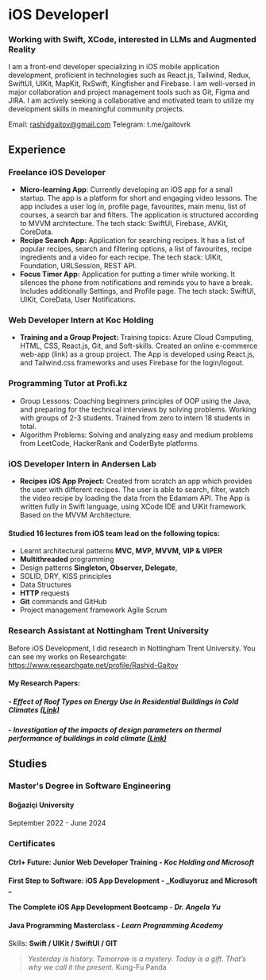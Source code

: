 # iOS Developerl
### Working with Swift, XCode, interested in LLMs and Augmented Reality

I am a front-end developer specializing in iOS mobile application development, proficient in technologies such as React.js, Tailwind, Redux, SwiftUI, UIKit, MapKit, RxSwift, Kingfisher and Firebase. I am well-versed in major collaboration and project management tools such as Git, Figma and JIRA. I am actively seeking a collaborative and motivated team to utilize my development skills in meaningful community projects.

Email: rashidgaitov@gmail.com
Telegram: t.me/gaitovrk

## Experience

### Freelance iOS Developer
- **Micro-learning App**: Currently developing an iOS app for a small startup. The app is a platform for short and engaging video lessons. The app includes a user log in, profile page, favourites, main menu, list of courses, a search bar and filters. The application is structured according to MVVM architecture. The tech stack: SwiftUI, Firebase, AVKit, CoreData.
- **Recipe Search App:** Application for searching recipes. It has a list of popular recipes, search and filtering options, a list of favourites, recipe ingredients and a video for each recipe. The tech stack: UIKit, Foundation, URLSession, REST API.
- **Focus Timer App:** Application for putting a timer while working. It silences the phone from notifications and reminds you to have a break. Includes additionally Settings, and Profile page. The tech stack: SwiftUI, UIKit, CoreData, User Notifications.

### Web Developer Intern at Koc Holding
- **Training and a Group Project:** Training topics: Azure Cloud Computing, HTML, CSS, React.js, Git, and Soft-skills. Created an online e-commerce web-app (link) as a group project. The App is developed using React.js, and Tailwind.css frameworks and uses Firebase for the login/logout.

### Programming Tutor at Profi.kz
- Group Lessons: Coaching beginners principles of OOP using the Java, and preparing for the technical interviews by solving problems. Working with groups of 2-3 students. Trained from zero to intern 18 students in total.
- Algorithm Problems: Solving and analyzing easy and medium problems from LeetCode, HackerRank and CoderByte platforms.

### iOS Developer Intern in Andersen Lab
- **Recipes iOS App Project:** Created from scratch an app which provides the user with different recipes. The user is able to search, filter, watch the video recipe by loading the data from the Edamam API. The App is written fully in Swift language, using XCode IDE and UiKit framework. Based on the MVVM Architecture.

#### Studied 16 lectures from iOS team lead on the following topics:
- Learnt architectural patterns **MVC, MVP, MVVM, VIP & VIPER**
- **Multithreaded** programming
- Design patterns **Singleton, Observer, Delegate**, 
- SOLID, DRY, KISS principles
- Data Structures
- **HTTP** requests
- **Git** commands and GitHub
- Project management framework Agile Scrum


### Research Assistant at Nottingham Trent University
Before iOS Development, I did research in Nottingham Trent University. You can see my works on Researchgate:
https://www.researchgate.net/profile/Rashid-Gaitov

#### My Research Papers:
##### - *Effect of Roof Types on Energy Use in Residential Buildings in Cold Climates* [(Link)](https://www.researchgate.net/publication/358304129_Effect_of_Roof_Types_on_Energy_Use_in_Residential_Buildings_in_Cold_Climates)

##### - *Investigation of the impacts of design parameters on thermal performance of buildings in cold climate* [(Link)](https://www.researchgate.net/publication/350508978_Investigation_of_the_impacts_of_design_parameters_on_thermal_performance_of_buildings_in_cold_climate) 


## Studies
### Master's Degree in Software Engineering 
#### Boğaziçi University
September 2022 - June 2024


### Certificates
#### Ctrl+ Future: Junior Web Developer Training - _Koc Holding and Microsoft_
#### First Step to Software: iOS App Development - _Kodluyoruz and Microsoft _
#### The Complete iOS App Development Bootcamp - _Dr. Angela Yu_
#### Java Programming Masterclass - _Learn Programming Academy_

Skills: **Swift / UIKit / SwiftUI / GIT**

> *Yesterday is history. Tomorrow is a mystery. Today is a gift. That’s why we call it the present.*
> Kung-Fu Panda
